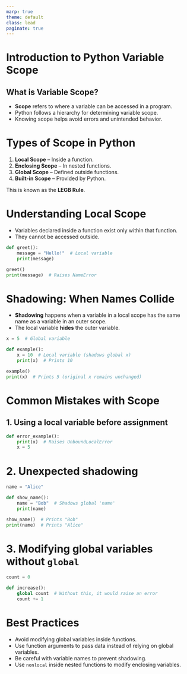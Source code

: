 ```yaml
---
marp: true
theme: default
class: lead
paginate: true
---
```


<!-- headingDivider: 1 -->
<!-- backgroundColor: black -->
<!-- class: invert -->

# Introduction to Python Variable Scope

## What is Variable Scope?
- **Scope** refers to where a variable can be accessed in a program.
- Python follows a hierarchy for determining variable scope.
- Knowing scope helps avoid errors and unintended behavior.

# Types of Scope in Python
1. **Local Scope** – Inside a function.
2. **Enclosing Scope** – In nested functions.
3. **Global Scope** – Defined outside functions.
4. **Built-in Scope** – Provided by Python.

This is known as the **LEGB Rule**.

# Understanding Local Scope
- Variables declared inside a function exist only within that function.
- They cannot be accessed outside.

```python
def greet():
    message = "Hello!"  # Local variable
    print(message)

greet()
print(message)  # Raises NameError
```

# Shadowing: When Names Collide
- **Shadowing** happens when a variable in a local scope has the same name as a variable in an outer scope.
- The local variable **hides** the outer variable.

```python
x = 5  # Global variable

def example():
    x = 10  # Local variable (shadows global x)
    print(x)  # Prints 10

example()
print(x)  # Prints 5 (original x remains unchanged)
```

# Common Mistakes with Scope
## 1. Using a local variable before assignment
```python
def error_example():
    print(x)  # Raises UnboundLocalError
    x = 5
```

# 2. Unexpected shadowing
```python
name = "Alice"

def show_name():
    name = "Bob"  # Shadows global 'name'
    print(name)

show_name()  # Prints "Bob"
print(name)  # Prints "Alice"
```

# 3. Modifying global variables without `global`
```python
count = 0

def increase():
    global count  # Without this, it would raise an error
    count += 1
```

# Best Practices
- Avoid modifying global variables inside functions.
- Use function arguments to pass data instead of relying on global variables.
- Be careful with variable names to prevent shadowing.
- Use `nonlocal` inside nested functions to modify enclosing variables.
